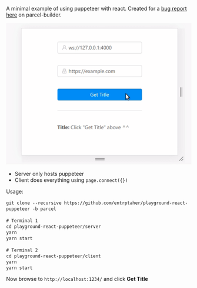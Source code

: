 A minimal example of using puppeteer with react. Created for a [bug report here](https://github.com/parcel-bundler/parcel/issues/2847) on parcel-builder.

![](demo.gif)

- Server only hosts puppeteer 
- Client does everything using `page.connect({})`

Usage:
```
git clone --recursive https://github.com/entrptaher/playground-react-puppeteer -b parcel

# Terminal 1
cd playground-react-puppeteer/server
yarn
yarn start

# Terminal 2
cd playground-react-puppeteer/client
yarn
yarn start
```

Now browse to `http://localhost:1234/` and click **Get Title**
